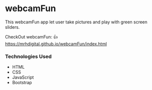 # webcamFun


This webcamFun app let user take pictures and play with green screen sliders.

CheckOut webcamFun: 👍 https://mrhdigital.github.io/webcamFun/index.html

### Technologies Used
- HTML
- CSS
- JavaScript
- Bootstrap